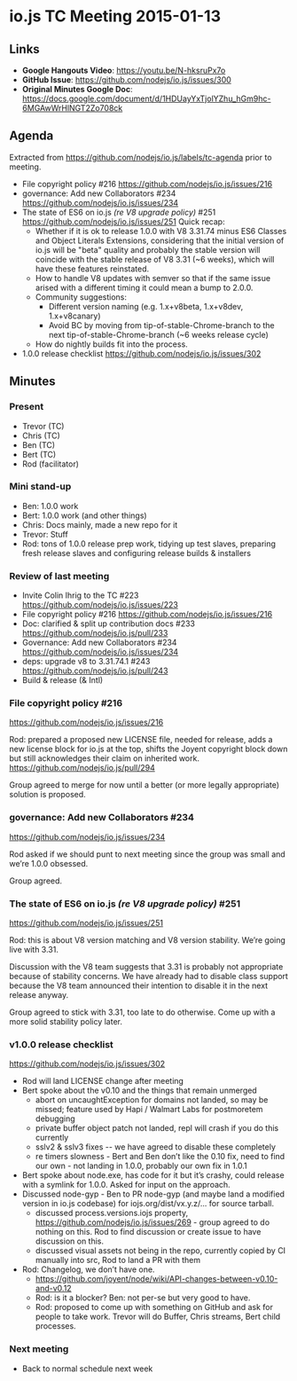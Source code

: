 # io.js TC Meeting 2015-01-13

## Links

* **Google Hangouts Video**: <https://youtu.be/N-hksruPx7o>
* **GitHub Issue**: <https://github.com/nodejs/io.js/issues/300>
* **Original Minutes Google Doc**: <https://docs.google.com/document/d/1HDUayYxTjolYZhu_hGm9hc-6MGAwWrHlNGT2Zo708ck>

## Agenda

Extracted from <https://github.com/nodejs/io.js/labels/tc-agenda> prior to meeting.

* File copyright policy #216 <https://github.com/nodejs/io.js/issues/216>
* governance: Add new Collaborators #234 <https://github.com/nodejs/io.js/issues/234>
* The state of ES6 on io.js _(re V8 upgrade policy)_ #251 <https://github.com/nodejs/io.js/issues/251>
  Quick recap:
  * Whether if it is ok to release 1.0.0 with V8 3.31.74 minus ES6 Classes and Object Literals Extensions, considering that the initial version of io.js will be "beta" quality and probably the stable version will coincide with the stable release of V8 3.31 (~6 weeks), which will have these features reinstated.
  * How to handle V8 updates with semver so that if the same issue arised with a different timing it could mean a bump to 2.0.0.
  * Community suggestions:
    * Different version naming (e.g. 1.x+v8beta, 1.x+v8dev, 1.x+v8canary)
    * Avoid BC by moving from tip-of-stable-Chrome-branch to the next tip-of-stable-Chrome-branch (~6 weeks release cycle)
  * How do nightly builds fit into the process.
* 1.0.0 release checklist <https://github.com/nodejs/io.js/issues/302>

## Minutes

### Present

* Trevor (TC)
* Chris (TC)
* Ben (TC)
* Bert (TC)
* Rod (facilitator)

### Mini stand-up

* Ben: 1.0.0 work
* Bert: 1.0.0 work (and other things)
* Chris: Docs mainly, made a new repo for it
* Trevor: Stuff
* Rod: tons of 1.0.0 release prep work, tidying up test slaves, preparing fresh release slaves and configuring release builds & installers

### Review of last meeting

* Invite Colin Ihrig to the TC #223 <https://github.com/nodejs/io.js/issues/223>
* File copyright policy #216 <https://github.com/nodejs/io.js/issues/216>
* Doc: clarified & split up contribution docs #233 <https://github.com/nodejs/io.js/pull/233>
* Governance: Add new Collaborators #234 <https://github.com/nodejs/io.js/issues/234>
* deps: upgrade v8 to 3.31.74.1 #243 <https://github.com/nodejs/io.js/pull/243>
* Build & release (& Intl)

### File copyright policy #216

<https://github.com/nodejs/io.js/issues/216>

Rod: prepared a proposed new LICENSE file, needed for release, adds a new license block for io.js at the top, shifts the Joyent copyright block down but still acknowledges their claim on inherited work. <https://github.com/nodejs/io.js/pull/294>

Group agreed to merge for now until a better (or more legally appropriate) solution is proposed.

### governance: Add new Collaborators #234

<https://github.com/nodejs/io.js/issues/234>

Rod asked if we should punt to next meeting since the group was small and we’re 1.0.0 obsessed.

Group agreed.

### The state of ES6 on io.js _(re V8 upgrade policy)_ #251

<https://github.com/nodejs/io.js/issues/251>

Rod: this is about V8 version matching and V8 version stability. We’re going live with 3.31.

Discussion with the V8 team suggests that 3.31 is probably not appropriate because of stability concerns. We have already had to disable class support because the V8 team announced their intention to disable it in the next release anyway.

Group agreed to stick with 3.31, too late to do otherwise. Come up with a more solid stability policy later.

### v1.0.0 release checklist

<https://github.com/nodejs/io.js/issues/302>

* Rod will land LICENSE change after meeting
* Bert spoke about the v0.10 and the things that remain unmerged
  * abort on uncaughtException for domains not landed, so may be missed; feature used by Hapi / Walmart Labs for postmoretem debugging
  * private buffer object patch not landed, repl will crash if you do this currently
  * sslv2 & sslv3 fixes -- we have agreed to disable these completely
  * re timers slowness - Bert and Ben don’t like the 0.10 fix, need to find our own - not landing in 1.0.0, probably our own fix in 1.0.1
* Bert spoke about node.exe, has code for it but it’s crashy, could release with a symlink for 1.0.0. Asked for input on the approach.
* Discussed node-gyp - Ben to PR node-gyp (and maybe land a modified version in io.js codebase) for iojs.org/dist/vx.y.z/... for source tarball.
  * discussed process.versions.iojs property, <https://github.com/nodejs/io.js/issues/269> - group agreed to do nothing on this. Rod to find discussion or create issue to have discussion on this.
  * discussed visual assets not being in the repo, currently copied by CI manually into src, Rod to land a PR with them
* Rod: Changelog, we don’t have one.
  * <https://github.com/joyent/node/wiki/API-changes-between-v0.10-and-v0.12>
  * Rod: is it a blocker? Ben: not per-se but very good to have.
  * Rod: proposed to come up with something on GitHub and ask for people to take work. Trevor will do Buffer, Chris streams, Bert child processes.

### Next meeting

* Back to normal schedule next week
